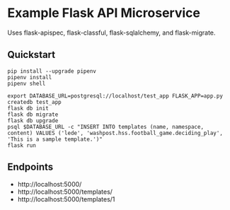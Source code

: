 # Example Flask API Microservice

Uses flask-apispec, flask-classful, flask-sqlalchemy, and flask-migrate.

## Quickstart
```
pip install --upgrade pipenv
pipenv install
pipenv shell

export DATABASE_URL=postgresql://localhost/test_app FLASK_APP=app.py
createdb test_app
flask db init
flask db migrate
flask db upgrade
psql $DATABASE_URL -c "INSERT INTO templates (name, namespace, content) VALUES ('lede', 'washpost.hss.football_game.deciding_play', 'This is a sample template.')"
flask run
```

## Endpoints

- http://localhost:5000/
- http://localhost:5000/templates/
- http://localhost:5000/templates/1
